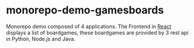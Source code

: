 # monorepo-demo-gamesboards
Monorepo demo composed of 4 applications.
 The Frontend in [React](./react-app/README.md) displays a list of boardgames, these boardgames are provided by 3 rest api in Python, Node.js and Java.



